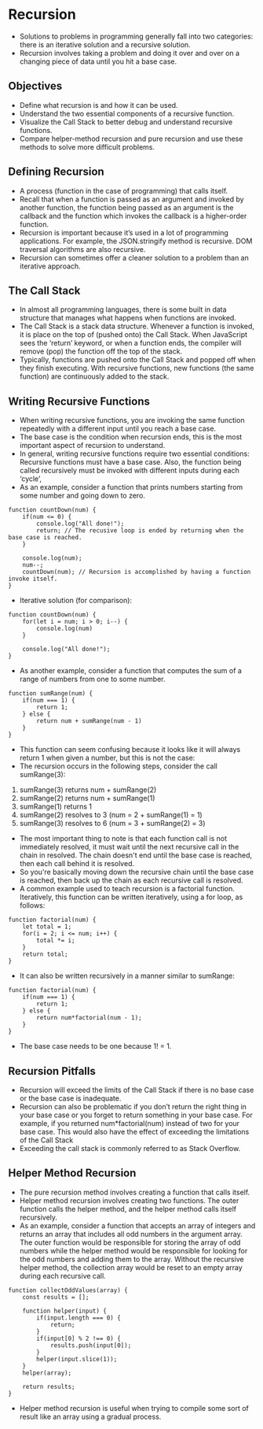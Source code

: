 # Recursion

- Solutions to problems in programming generally fall into two categories: there is an iterative solution and a recursive solution.
- Recursion involves taking a problem and doing it over and over on a changing piece of data until you hit a base case.

## Objectives
- Define what recursion is and how it can be used.
- Understand the two essential components of a recursive function.
- Visualize the Call Stack to better debug and understand recursive functions.
- Compare helper-method recursion and pure recursion and use these methods to solve more difficult problems.

## Defining Recursion
- A process (function in the case of programming) that calls itself.
- Recall that when a function is passed as an argument and invoked by another function, the function being passed as an argument is the callback and the function which invokes the callback is a higher-order function.
- Recursion is important because it’s used in a lot of programming applications. For example, the JSON.stringify method is recursive. DOM traversal algorithms are also recursive.
- Recursion can sometimes offer a cleaner solution to a problem than an iterative approach.

## The Call Stack
- In almost all programming languages, there is some built in data structure that manages what happens when functions are invoked.
- The Call Stack is a stack data structure. Whenever a function is invoked, it is place on the top of (pushed onto) the Call Stack. When JavaScript sees the ‘return’ keyword, or when a function ends, the compiler will remove (pop) the function off the top of the stack.
- Typically, functions are pushed onto the Call Stack and popped off when they finish executing. With recursive functions, new functions (the same function) are continuously added to the stack.

## Writing Recursive Functions
- When writing recursive functions, you are invoking the same function repeatedly with a different input until you reach a base case.
- The base case is the condition when recursion ends, this is the most important aspect of recursion to understand.
- In general, writing recursive functions require two essential conditions: Recursive functions must have a base case. Also, the function being called recursively must be invoked with different inputs during each ‘cycle’,
- As an example, consider a function that prints numbers starting from some number and going down to zero.
```
function countDown(num) {
    if(num <= 0) {
        console.log("All done!");
        return; // The recusive loop is ended by returning when the base case is reached.
    }

    console.log(num);
    num--;
    countDown(num); // Recursion is accomplished by having a function invoke itself.
}
```
- Iterative solution (for comparison):
```
function countDown(num) {
    for(let i = num; i > 0; i--) {
        console.log(num)
    }

    console.log("All done!");
}
```
- As another example, consider a function that computes the sum of a range of numbers from one to some number.
```
function sumRange(num) {
    if(num === 1) {
        return 1;
    } else {
        return num + sumRange(num - 1)
    }
}
```
- This function can seem confusing because it looks like it will always return 1 when given a number, but this is not the case:
- The recursion occurs in the following steps, consider the call sumRange(3):
1. sumRange(3) returns num + sumRange(2)
2. sumRange(2) returns num + sumRange(1)
3. sumRange(1) returns 1
4. sumRange(2) resolves to 3 (num = 2 + sumRange(1) = 1)
5. sumRange(3) resolves to 6 (num = 3 + sumRange(2) = 3)
- The most important thing to note is that each function call is not immediately resolved, it must wait until the next recursive call in the chain in resolved. The chain doesn't end until the base case is reached, then each call behind it is resolved.
- So you're basically moving down the recursive chain until the base case is reached, then back up the chain as each recursive call is resolved.
- A common example used to teach recursion is a factorial function. Iteratively, this function can be written iteratively, using a for loop, as follows:
```
function factorial(num) {
    let total = 1;
    for(i = 2; i <= num; i++) {
        total *= i;
    }
    return total;
}
```
- It can also be written recursively in a manner similar to sumRange:
```
function factorial(num) {
    if(num === 1) {
        return 1;
    } else {
        return num*factorial(num - 1);
    }
}
```
- The base case needs to be one because 1! = 1.

## Recursion Pitfalls
- Recursion will exceed the limits of the Call Stack if there is no base case or the base case is inadequate.
- Recursion can also be problematic if you don’t return the right thing in your base case or you forget to return something in your base case. For example, if you returned num*factorial(num) instead of two for your base case. This would also have the effect of exceeding the limitations of the Call Stack
- Exceeding the call stack is commonly referred to as Stack Overflow.

## Helper Method Recursion
- The pure recursion method involves creating a function that calls itself.
- Helper method recursion involves creating two functions. The outer function calls the helper method, and the helper method calls itself recursively.
- As an example, consider a function that accepts an array of integers and returns an array that includes all odd numbers in the argument array. The outer function would be responsible for storing the array of odd numbers while the helper method would be responsible for looking for the odd numbers and adding them to the array. Without the recursive helper method, the collection array would be reset to an empty array during each recursive call.
```
function collectOddValues(array) {
    const results = [];

    function helper(input) {
        if(input.length === 0) {
            return;
        }
        if(input[0] % 2 !== 0) {
            results.push(input[0]);
        }
        helper(input.slice(1));
    }
    helper(array);
    
    return results;
}
```
- Helper method recursion is useful when trying to compile some sort of result like an array using a gradual process.
